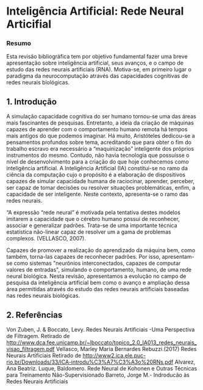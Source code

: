 
# Inteligência Artificial: Rede Neural Articifial 


### Resumo

Esta revisão bibliográfica tem por objetivo fundamental fazer uma breve apresentação sobre inteligência artificial, seus avanços, e o campo de estudo das redes neurais artificiais (RNA). Motiva-se, em primeiro lugar o paradigma da neurocomputação através das capacidades cognitivas de redes neurais biológicas.

## 1.	Introdução
A simulação capacidade cognitiva do ser humano tornou-se uma das áreas mais fascinantes de pesquisas.  Entretanto, a ideia da criação de máquinas capazes de aprender com o comportamento humano remota há tempos mais antigos do que podemos imaginar. Há muito, Aristóteles dedicou-se a pensamentos profundos sobre tema, acreditando que para obter o fim do trabalho escravo era necessário a “maquinização” inteligente dos próprios instrumentos do mesmo.  Contudo, não havia tecnologia que possuísse o nível de desenvolvimento para a criação do que hoje conhecemos como inteligência artificial.  A Inteligência Artificial (IA) constitui-se no ramo da ciência da computação cujo o propósito é a elaboração de dispositivos capazes de simular capacidade humana de raciocinar, aprender, perceber, ser capaz de tomar decisões ou resolver situações problemáticas, enfim, a capacidade de ser inteligente.  Neste contexto, apresenta-se o ramo das redes neurais. 

“A expressão “rede neural” é motivada pela tentativa destes modelos imitarem a capacidade que o cérebro humano possui de reconhecer, associar e generalizar padrões. Trata-se de uma importante técnica estatística não-linear capaz  de  resolver  um a gama de problemas complexos. (VELLASCO, 2007).

 Capazes de promover a realização do aprendizado da máquina bem, como também, torna-las capazes de reconhecer padrões. Por isso, apresentam-se como sistemas "neurônios interconectados, capazes de computar valores de entradas", simulando o comportamento, humano, de uma rede neural biológica.
Nesta revisão, apresentamos a evolução no campo de pesquisa da inteligência artificial bem como o avanço e ampliação dessa área permitidas através do estudo das redes neurais artificiais baseadas nas redes neurais biológicas.

## 2. Referências
Von Zuben, J.  & Boccato, Levy. Redes Neurais Artificiais -Uma Perspectiva de Filtragem. 
Retirado de http://www.dca.fee.unicamp.br/~lboccato/topico_2.0_IA013_redes_neurais_visao_filtragem.pdf
Vellasco, Marley Maria Bernardes Rebuzzi.(2017) Redes Neurais Artificiais
Retirado de http://www2.ica.ele.puc-rio.br/Downloads/33/ICA-introdu%C3%A7%C3%A3o%20RNs.pdf
Alvarez, Ana Beatriz. Luque, Baldomero. Rede Neural de Kohonen e Outras Técnicas para Treinamento Não-Supervisionado
 Barreto, Jorge M.-  Indroducão às Redes Neurais Artificiais
